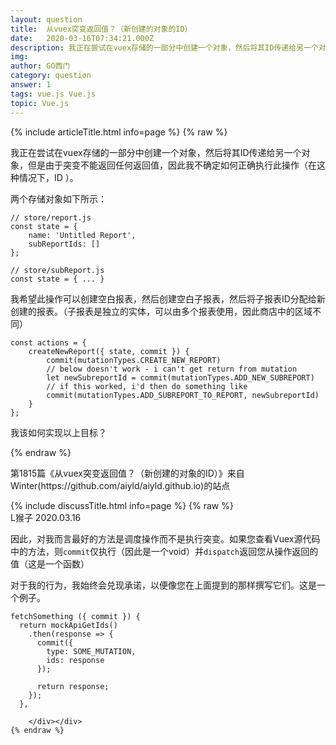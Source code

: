 ```yaml
---
layout: question
title:  从vuex突变返回值？（新创建的对象的ID）
date:   2020-03-16T07:34:21.000Z
description: 我正在尝试在vuex存储的一部分中创建一个对象，然后将其ID传递给另一个对象，但是由于突变不能返回任何返回值，因此我不确定如何正确执行此操作（在这种情况下...
img: 
author: GO西门
category: question
answer: 1
tags: vue.js Vue.js
topic: Vue.js
---
```

<div class="article-root">
  <div class="article">
    {% include articleTitle.html info=page %}
    {% raw %}
    <div class="article-content"><p><font style="vertical-align: inherit;"><font style="vertical-align: inherit;">我正在尝试在vuex存储的一部分中创建一个对象，然后将其ID传递给另一个对象，但是由于突变不能返回任何返回值，因此我不确定如何正确执行此操作（在这种情况下，ID ）。</font></font></p>

<p><font style="vertical-align: inherit;"><font style="vertical-align: inherit;">两个存储对象如下所示：</font></font></p>

<pre><code>// store/report.js<font></font>
const state = {<font></font>
    name: 'Untitled Report',<font></font>
    subReportIds: []<font></font>
};<font></font>
<font></font>
// store/subReport.js<font></font>
const state = { ... }<font></font>
</code></pre>

<p><font style="vertical-align: inherit;"><font style="vertical-align: inherit;">我希望此操作可以创建空白报表，然后创建空白子报表，然后将子报表ID分配给新创建的报表。</font><font style="vertical-align: inherit;">（子报表是独立的实体，可以由多个报表使用，因此商店中的区域不同）</font></font></p>

<pre><code>const actions = {<font></font>
    createNewReport({ state, commit }) {<font></font>
        commit(mutationTypes.CREATE_NEW_REPORT)<font></font>
        // below doesn't work - i can't get return from mutation<font></font>
        let newSubreportId = commit(mutationTypes.ADD_NEW_SUBREPORT)<font></font>
        // if this worked, i'd then do something like<font></font>
        commit(mutationTypes.ADD_SUBREPORT_TO_REPORT, newSubreportId)<font></font>
    }<font></font>
};<font></font>
</code></pre>

<p><font style="vertical-align: inherit;"><font style="vertical-align: inherit;">我该如何实现以上目标？</font></font></p></div>
    {% endraw %}
  </div>
  <p class="winter_mark">第1815篇《从vuex突变返回值？（新创建的对象的ID）》来自Winter(https://github.com/aiyld/aiyld.github.io)的站点</p>
  <div class="discuss-wrapper">
    {% include discussTitle.html info=page %}
    {% raw %}
    <div class="discuss-item">
        <div class="discuss-parent">
          <div class="discuss-meta">
            <span class="discuss-user">L猴子</span>
            <span class="discuss-time">2020.03.16</span>
          </div>
          <div class="discuss-comment"><p><font style="vertical-align: inherit;"><font style="vertical-align: inherit;">因此，对我而言最好的方法是调度操作而不是执行突变。</font><font style="vertical-align: inherit;">如果您查看Vuex源代码中的方法，则</font></font><code>commit</code><font style="vertical-align: inherit;"><font style="vertical-align: inherit;">仅执行（因此是一个void）并</font></font><code>dispatch</code><font style="vertical-align: inherit;"><font style="vertical-align: inherit;">返回您从操作返回的值（这是一个函数）</font></font></p>

<p><font style="vertical-align: inherit;"><font style="vertical-align: inherit;">对于我的行为，我始终会兑现承诺，以便像您在上面提到的那样撰写它们。</font><font style="vertical-align: inherit;">这是一个例子。  </font></font></p>

<pre><code>fetchSomething ({ commit }) {<font></font>
  return mockApiGetIds()<font></font>
    .then(response =&gt; {<font></font>
      commit({<font></font>
        type: SOME_MUTATION,<font></font>
        ids: response<font></font>
      });<font></font>
<font></font>
      return response;<font></font>
    });<font></font>
  },<font></font>
</code></pre></div>
        </div></div>
    {% endraw %}
  </div>
<div>
